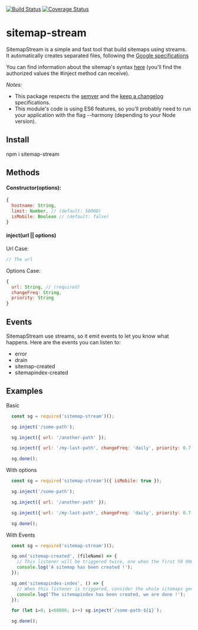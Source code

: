 [![Build Status](https://travis-ci.org/ludoblues/sitemap-stream.svg?branch=master)](https://travis-ci.org/ludoblues/sitemap-stream)
[![Coverage Status](https://coveralls.io/repos/ludoblues/sitemap-stream/badge.svg?branch=master&service=github)](https://coveralls.io/github/ludoblues/sitemap-stream?branch=master)

# sitemap-stream

SitemapStream is a simple and fast tool that build sitemaps using streams.  
It automatically creates separated files, following the [Google specifications](https://support.google.com/webmasters/topic/4581190?hl=en&ref_topic=4581352)

You can find information about the sitemap's syntax [here](http://www.sitemaps.org/protocol.html) (you'll find the authorized values the #inject method can receive).

*Notes:*
- This package respects the [semver](http://semver.org/) and the [keep a changelog](http://keepachangelog.com/) specifications.
- This module's code is using ES6 features, so you'll probably need to run your application with the flag --harmony (depending to your Node version).

## Install
npm i sitemap-stream

## Methods
#### Constructor(options):
```js
{
  hostname: String,
  limit: Number, // (default: 50000)
  isMobile: Boolean // (default: false)
}
```

#### inject(url || options)
Url Case:
```js
// The url
```

Options Case:

````js
{
  url: String, // (required)
  changeFreq: String,
  priority: String
}
````

## Events

SitemapStream use streams, so it emit events to let you know what happens.
Here are the events you can listen to:

- error
- drain
- sitemap-created
- sitemapindex-created



## Examples

Basic
```` js
  const sg = require('sitemap-stream')();

  sg.inject('/some-path');

  sg.inject({ url: '/another-path' });

  sg.inject({ url: '/my-last-path', changeFreq: 'daily', priority: 0.7 });

  sg.done();
````

With options
```` js
  const sg = require('sitemap-stream')({ isMobile: true });

  sg.inject('/some-path');

  sg.inject({ url: '/another-path' });

  sg.inject({ url: '/my-last-path', changeFreq: 'daily', priority: 0.7 });

  sg.done();
````

With Events
```` js
  const sg = require('sitemap-stream')();

  sg.on('sitemap-created', (fileName) => {
    // This listener will be triggered twice, one when the first 50 000 urls will be injected, and another time when you'll call the #done method  
    console.log('A sitemap has been created !');
  });

  sg.on('sitemapindex-index', () => {
    // When this listener is triggered, consider the whole sitemaps genreation done
    console.log('The sitemapindex has been created, we are done !');
  });

  for (let i=0; i<60000; i++) sg.inject(`/some-path-${i}`);

  sg.done();
````
